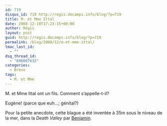 ```yaml
---
id: 719
disqus_id: 719 http://regis.decamps.info/blog/?p=719
title: M. et Mme Ittal
date: 2008-12-10T17:23:15+00:00
author: Régis
layout: post
guid: http://regis.decamps.info/blog/?p=719
permalink: /blog/2008/12/m-et-mme-ittal/
tmac_last_id:
  - ""
dsq_thread_id:
  - "696007632"
categories:
  - Brève
tags:
  - M. et Mme
---
```

M. et Mme Ittal ont un fils. Comment s’appelle-t-il?
  
<!--more-->


  
Eugène! (parce que euh…; génital?)

Pour la petite anecdote, cette blague a été inventée à 35m sous le niveau de la mer, dans la _Death Valley_ par [Benjamin](http://www.new.facebook.com/profile.php?id=746033657).
